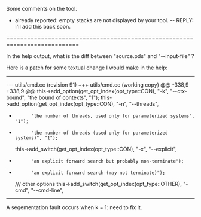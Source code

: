 Some comments on the tool. 

- already reported: empty stacks are not displayed by your tool.
-- REPLY: I'll add this back soon. 

===========================================================================

In the help output, what is the diff between "source.pds" and "--input-file" ?

Here is a patch for some textual change I would make in the help:

---------------------------------------------------------------------------
--- utils/cmd.cc	(revision 91)
+++ utils/cmd.cc	(working copy)
@@ -338,9 +338,9 @@
 	this->add_option(get_opt_index(opt_type::CON), "-k", "--ctx-bound",
 			"the bound of contexts", "1");
 	this->add_option(get_opt_index(opt_type::CON), "-n", "--threads",
-			"the number of threads, used only for parameterized systems", "1");
+			"the number of threads (used only for parameterized systems)", "1");
 	this->add_switch(get_opt_index(opt_type::CON), "-x", "--explicit",
-			"an explicit forward search but probably non-terminate");
+			"an explicit forward search (may not terminate)");
 
 	/// other options
 	this->add_switch(get_opt_index(opt_type::OTHER), "-cmd", "--cmd-line",
---------------------------------------------------------------------------

A segementation fault occurs when k = 1: need to fix it.
